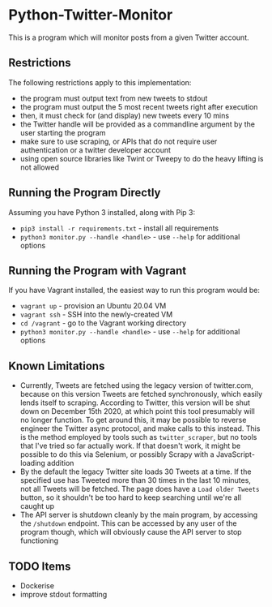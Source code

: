 # Python-Twitter-Monitor

This is a program which will monitor posts from a given Twitter account.

## Restrictions

The following restrictions apply to this implementation:

* the program must output text from new tweets to stdout
* the program must output the 5 most recent tweets right after execution
* then, it must check for (and display) new tweets every 10 mins
* the Twitter handle will be provided as a commandline argument by the user starting the program
* make sure to use scraping, or APIs that do not require user authentication or a twitter developer account
* using open source libraries like Twint or Tweepy to do the heavy lifting is not allowed

## Running the Program Directly

Assuming you have Python 3 installed, along with Pip 3:

* `pip3 install -r requirements.txt` - install all requirements
* `python3 monitor.py --handle <handle>` - use `--help` for additional options

## Running the Program with Vagrant

If you have Vagrant installed, the easiest way to run this program would be:

* `vagrant up` - provision an Ubuntu 20.04 VM
* `vagrant ssh` - SSH into the newly-created VM
* `cd /vagrant` - go to the Vagrant working directory
* `python3 monitor.py --handle <handle>` - use `--help` for additional options

## Known Limitations

* Currently, Tweets are fetched using the legacy version of twitter.com, because
  on this version Tweets are fetched synchronously, which easily lends itself to
  scraping. According to Twitter, this version will be shut down on December
  15th 2020, at which point this tool presumably will no longer function. To
  get around this, it may be possible to reverse engineer the Twitter async
  protocol, and make calls to this instead. This is the method employed by tools
  such as `twitter_scraper`, but no tools that I've tried so far actually work.
  If that doesn't work, it might be possible to do this via Selenium, or possibly
  Scrapy with a JavaScript-loading addition
* By the default the legacy Twitter site loads 30 Tweets at a time. If the specified
  use has Tweeted more than 30 times in the last 10 minutes, not all Tweets will
  be fetched. The page does have a `Load older Tweets` button, so it shouldn't be
  too hard to keep searching until we're all caught up
* The API server is shutdown cleanly by the main program, by accessing the
  `/shutdown` endpoint. This can be accessed by any user of the program though,
  which will obviously cause the API server to stop functioning

## TODO Items

* Dockerise
* improve stdout formatting
